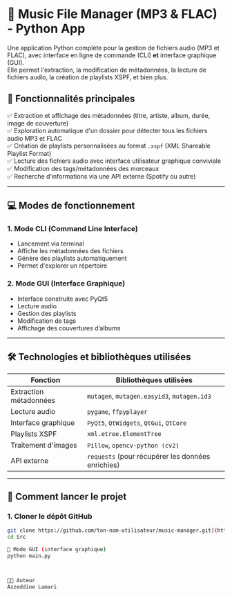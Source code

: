 # 🎵 Music File Manager (MP3 & FLAC) - Python App

Une application Python complète pour la gestion de fichiers audio (MP3 et FLAC), avec interface en ligne de commande (CLI) **et** interface graphique (GUI).  
Elle permet l'extraction, la modification de métadonnées, la lecture de fichiers audio, la création de playlists XSPF, et bien plus.

## 📌 Fonctionnalités principales

✅ Extraction et affichage des métadonnées (titre, artiste, album, durée, image de couverture)  
✅ Exploration automatique d'un dossier pour détecter tous les fichiers audio MP3 et FLAC  
✅ Création de playlists personnalisées au format `.xspf` (XML Shareable Playlist Format)  
✅ Lecture des fichiers audio avec interface utilisateur graphique conviviale  
✅ Modification des tags/métadonnées des morceaux  
✅ Recherche d’informations via une API externe (Spotify ou autre)  

---

## 💻 Modes de fonctionnement

### 1. Mode CLI (Command Line Interface)
- Lancement via terminal
- Affiche les métadonnées des fichiers
- Génère des playlists automatiquement
- Permet d'explorer un répertoire

### 2. Mode GUI (Interface Graphique)
- Interface construite avec PyQt5
- Lecture audio
- Gestion des playlists
- Modification de tags
- Affichage des couvertures d’albums

---

## 🛠️ Technologies et bibliothèques utilisées

| Fonction                        | Bibliothèques utilisées                                      |
|---------------------------------|---------------------------------------------------------------|
| Extraction métadonnées         | `mutagen`, `mutagen.easyid3`, `mutagen.id3`                  |
| Lecture audio                  | `pygame`, `ffpyplayer`                                       |
| Interface graphique            | `PyQt5`, `QtWidgets`, `QtGui`, `QtCore`                      |
| Playlists XSPF                 | `xml.etree.ElementTree`                                      |
| Traitement d’images            | `Pillow`, `opencv-python (cv2)`                              |
| API externe                    | `requests` (pour récupérer les données enrichies)            |

---


## 🚀 Comment lancer le projet

### 1. Cloner le dépôt GitHub

```bash
git clone https://github.com/ton-nom-utilisateur/music-manager.git](https://github.com/LamariAzzeddine/Music-manager.git
cd Src

🎨 Mode GUI (interface graphique)
python main.py



🧑‍💻 Auteur
Azzeddine Lamari
